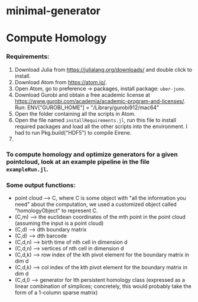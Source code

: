 # minimal-generator


# Compute Homology

### Requirements:
1. Download Julia from https://julialang.org/downloads/ and double click to install.
2. Download Atom from https://atom.io/.
3. Open Atom, go to preference -> packages, install package: `uber-juno`.
4. Download Gurobi and obtain a free academic license at https://www.gurobi.com/academia/academic-program-and-licenses/. Run: ENV["GUROBI_HOME"] = "/Library/gurobi912/mac64"
4. Open the folder containing all the scripts in Atom.
5. Open the file named `installRequirements.jl`, run this file to install required packages and load all the other scripts into the environment. I had to run Pkg.build("HDF5") to compile Eirene.
6.

### To compute homology and optimize generators for a given pointcloud, look at an example pipeline in the file `exampleRun.jl`.


### Some output functions:
* point cloud --> C, where C is some object with "all the information you need"
					about the computation, we used a customized object called "homologyObject" to represent C.
* (C,m) 	  --> the euclidean coordinates of the mth point in the point cloud
					(assuming the input is a point cloud)
* (C,d) 	  --> dth boundary matrix
* (C,d)	      --> dth barcode
* (C,d,n)	  --> birth time of nth cell in dimension d
* (C,d,n) 	  --> vertices of nth cell in dimension d
* (C,d,k) 	  --> row index of the kth pivot element for the boundary matrix in dim d
* (C,d,k) 	  --> col index of the kth pivot element for the boundary matrix in dim d
* (C,d,l) 	  --> generator for lth persistent homology class
					(expressed as a linear combination of simplices; concretely,
					this would probably take the form of a 1-column sparse matrix)
